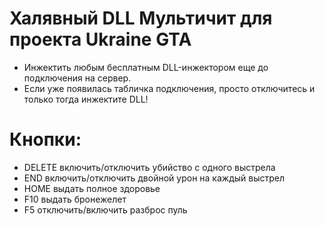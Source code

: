 # Халявный DLL Мультичит для проекта Ukraine GTA
- Инжектить любым бесплатным DLL-инжектором еще до подключения на сервер.
- Если уже появилась табличка подключения, просто отключитесь и только тогда инжектите DLL!

# Кнопки:

- DELETE включить/отключить убийство с одного выстрела
- END включить/отключить двойной урон на каждый выстрел
- HOME выдать полное здоровье
- F10 выдать бронежелет
- F5 отключить/включить разброс пуль
